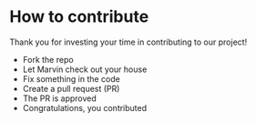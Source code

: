 # How to contribute #
Thank you for investing your time in contributing to our project!

* Fork the repo
* Let Marvin check out your house
* Fix something in the code
* Create a pull request (PR)
* The PR is approved
* Congratulations, you contributed


